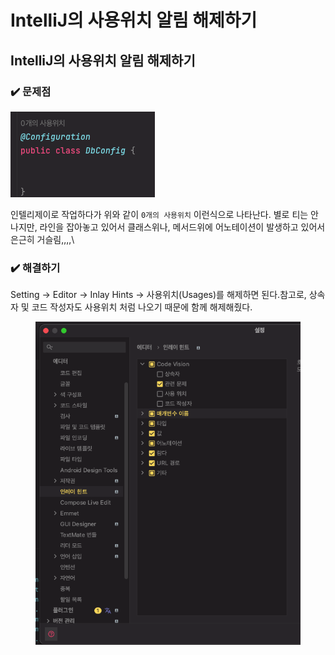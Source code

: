 # IntelliJ의 사용위치 알림 해제하기

## IntelliJ의 사용위치 알림 해제하기

### ✔️ 문제점

![](<../.gitbook/assets/image (2).png>)

인텔리제이로 작업하다가 위와 같이 `0개의 사용위치`  이런식으로 나타난다. 별로 티는 안나지만, 라인을 잡아놓고 있어서 클래스위나, 메서드위에 어노테이션이 발생하고 있어서 은근히 거슬림,,,,\


### ✔️ 해결하기

Setting → Editor → Inlay Hints → 사용위치(Usages)를 해제하면 된다.참고로, 상속자 및 코드 작성자도 사용위치 처럼 나오기 때문에 함께 해제해줬다.

<figure><img src="../.gitbook/assets/image (5).png" alt=""><figcaption></figcaption></figure>
